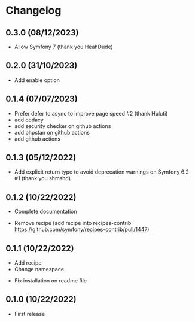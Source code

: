 # Changelog

## 0.3.0 (08/12/2023)

+ Allow Symfony 7 (thank you HeahDude)

## 0.2.0 (31/10/2023)

+ Add enable option

## 0.1.4 (07/07/2023)

+ Prefer defer to async to improve page speed #2 (thank Huluti)
+ add codacy
+ add security checker on github actions
+ add phpstan on github actions
+ add github actions

## 0.1.3 (05/12/2022)

+  Add explicit return type to avoid deprecation warnings on Symfony 6.2 #1 (thank you shmshd)

## 0.1.2 (10/22/2022)

+ Complete documentation
- Remove recipe (add recipe into recipes-contrib https://github.com/symfony/recipes-contrib/pull/1447)

## 0.1.1 (10/22/2022)

+ Add recipe
+ Change namespace
- Fix installation on readme file

## 0.1.0 (10/22/2022)

+ First release